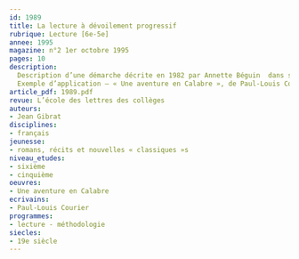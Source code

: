 ```yaml
---
id: 1989
title: La lecture à dévoilement progressif 
rubrique: Lecture [6e-5e]
annee: 1995
magazine: n°2 1er octobre 1995
pages: 10
description: 
  Description d’une démarche décrite en 1982 par Annette Béguin  dans son livre « Lire-écrire – pratique nouvelle de la lecture au collège » (éditions l’école) – la lecture prospective ou lecture à dévoilement progressif, qui apporte une aide extrêmement efficace à la construction du sens des textes narratifs – il s’agit d’appréhender par étapes successives le sens d’un texte, en formulant des hypothèses intermédiaires sur les possibles évolutions du récit.
  Exemple d’application – « Une aventure en Calabre », de Paul-Louis Courier.
article_pdf: 1989.pdf
revue: L’école des lettres des collèges
auteurs:
- Jean Gibrat
disciplines:
- français
jeunesse:
- romans, récits et nouvelles « classiques »s
niveau_etudes:
- sixième
- cinquième
oeuvres:
- Une aventure en Calabre
ecrivains:
- Paul-Louis Courier
programmes:
- lecture - méthodologie
siecles:
- 19e siècle
---
```

